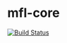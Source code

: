 # mfl-core

[![Build Status](https://travis-ci.org/kkovach/mfl-core.svg?branch=master)](https://travis-ci.org/kkovach/mfl-core)
